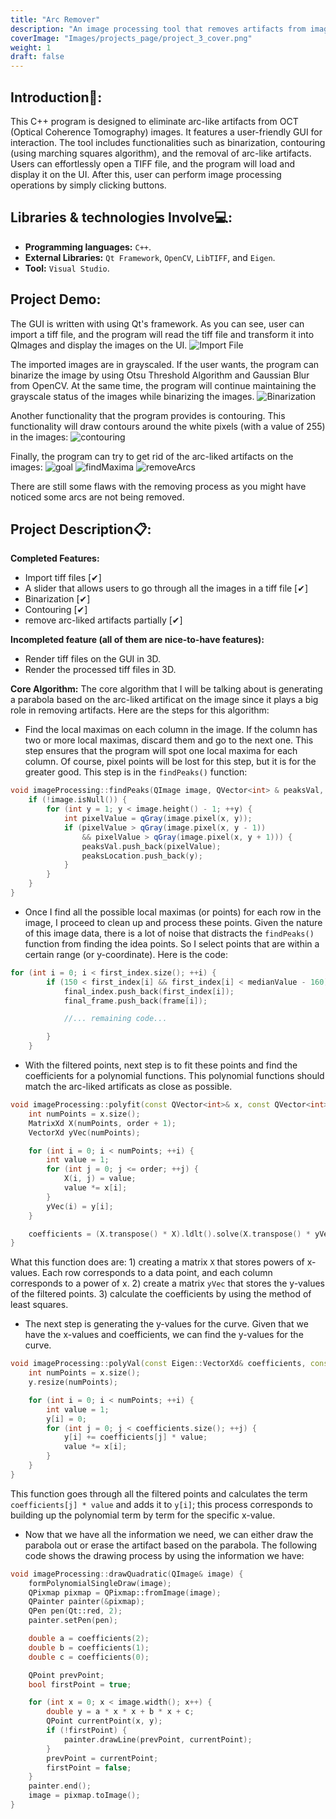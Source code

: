 ```yaml
---
title: "Arc Remover"
description: "An image processing tool that removes artifacts from image data (.tiff)."
coverImage: "Images/projects_page/project_3_cover.png"
weight: 1
draft: false
---
```


## Introduction📓:
This C++ program is designed to eliminate arc-like artifacts from OCT (Optical Coherence Tomography) images. It features a user-friendly GUI for interaction. The tool includes functionalities such as binarization, contouring (using marching squares algorithm), and the removal of arc-like artifacts. Users can effortlessly open a TIFF file, and the program will load and display it on the UI. After this, user can perform image processing operations by simply clicking buttons.

## Libraries & technologies Involve💻:
- **Programming languages:** `C++`.
- **External Libraries:** `Qt Framework`, `OpenCV`, `LibTIFF`, and `Eigen`.  
- **Tool:** `Visual Studio`.

## Project Demo:
The GUI is written with using Qt's framework. As you can see, user can import a tiff file, and the program will read the tiff file and transform it into QImages and display the images on the UI.
![Import File](/Images/projects_content/project_3/importFile.gif)

The imported images are in grayscaled. If the user wants, the program can binarize the image by using Otsu Threshold Algorithm and Gaussian Blur from OpenCV. At the same time, the program will continue maintaining the grayscale status of the images while binarizing the images.
![Binarization](/Images/projects_content/project_3/Binarization.gif)

Another functionality that the program provides is contouring. This functionality will draw contours around the white pixels (with a value of 255) in the images:
![contouring](/Images/projects_content/project_3/contouring.gif)

Finally, the program can try to get rid of the arc-liked artifacts on the images:
![goal](/Images/projects_content/project_3/goal.png)
![findMaxima](/Images/projects_content/project_3/findMaxima.gif)
![removeArcs](/Images/projects_content/project_3/removeArcs.gif)

There are still some flaws with the removing process as you might have noticed some arcs are not being removed. 

## Project Description📋:
**Completed Features:**
- Import tiff files [✔︎]
- A slider that allows users to go through all the images in a tiff file [✔︎]
- Binarization [✔︎]
- Contouring [✔︎]
- remove arc-liked artifacts partially [✔︎]

**Incompleted feature (all of them are nice-to-have features):**
- Render tiff files on the GUI in 3D.
- Render the processed tiff files in 3D.

**Core Algorithm:**
The core algorithm that I will be talking about is generating a parabola based on the arc-liked artificat on the image since it plays a big role in removing artifacts.
Here are the steps for this algorithm:
- Find the local maximas on each column in the image. If the column has two or more local maximas, discard them and go to the next one. This step ensures that the program will spot one local maxima for each column. Of course, pixel points will be lost for this step, but it is for the greater good. This step is in the `findPeaks()` function:

```c++
void imageProcessing::findPeaks(QImage image, QVector<int> & peaksVal, QVector<int> &peaksLocation, int x) {
	if (!image.isNull()) {
		for (int y = 1; y < image.height() - 1; ++y) {
			int pixelValue = qGray(image.pixel(x, y));
			if (pixelValue > qGray(image.pixel(x, y - 1))
				&& pixelValue > qGray(image.pixel(x, y + 1))) {
				peaksVal.push_back(pixelValue);
				peaksLocation.push_back(y);
			}
		}
	}
}
```
- Once I find all the possible local maximas (or points) for each row in the image, I proceed to clean up and process these points. Given the nature of this image data, there is a lot of noise that distracts the `findPeaks()` function from finding the idea points. So I select points that are within a certain range (or y-coordinate). Here is the code:
```c++
for (int i = 0; i < first_index.size(); ++i) {
		if (150 < first_index[i] && first_index[i] < medianValue - 160) {
			final_index.push_back(first_index[i]);
			final_frame.push_back(frame[i]);

			//... remaining code...

		}
	}
```

- With the filtered points, next step is to fit these points and find the coefficients for a polynomial functions. This polynomial functions should match the arc-liked artificats as close as possible. 
```c++
void imageProcessing::polyfit(const QVector<int>& x, const QVector<int>& y, Eigen::VectorXd& coefficients, int order) {
	int numPoints = x.size();
	MatrixXd X(numPoints, order + 1);
	VectorXd yVec(numPoints);

	for (int i = 0; i < numPoints; ++i) {
		int value = 1;
		for (int j = 0; j <= order; ++j) {
			X(i, j) = value;
			value *= x[i];
		}
		yVec(i) = y[i];
	}

	coefficients = (X.transpose() * X).ldlt().solve(X.transpose() * yVec);
}
```

What this function does are: 1) creating a matrix `X` that stores powers of x-values. Each row corresponds to a data point, and each column corresponds to a power of x. 2) create a matrix `yVec` that stores the y-values of the filtered points. 3) calculate the coefficients by using the method of least squares.

- The next step is generating the y-values for the curve. Given that we have the x-values and coefficients, we can find the y-values for the curve. 
```c++
void imageProcessing::polyVal(const Eigen::VectorXd& coefficients, const Eigen::VectorXd& x, Eigen::VectorXd& y) {
	int numPoints = x.size();
	y.resize(numPoints);

	for (int i = 0; i < numPoints; ++i) {
		int value = 1;
		y[i] = 0;
		for (int j = 0; j < coefficients.size(); ++j) {
			y[i] += coefficients[j] * value;
			value *= x[i];
		}
	}
}
```
This function goes through all the filtered points and calculates the term `coefficients[j] * value` and adds it to `y[i]`; this process corresponds to building up the polynomial term by term for the specific x-value.

- Now that we have all the information we need, we can either draw the parabola out or erase the artifact based on the parabola. The following code shows the drawing process by using the information we have:
```c++
void imageProcessing::drawQuadratic(QImage& image) {
	formPolynomialSingleDraw(image);
	QPixmap pixmap = QPixmap::fromImage(image);
	QPainter painter(&pixmap);
	QPen pen(Qt::red, 2);
	painter.setPen(pen);

	double a = coefficients(2);
	double b = coefficients(1);
	double c = coefficients(0);

	QPoint prevPoint;
	bool firstPoint = true;

	for (int x = 0; x < image.width(); x++) {
		double y = a * x * x + b * x + c;
		QPoint currentPoint(x, y);
		if (!firstPoint) {
			painter.drawLine(prevPoint, currentPoint);
		}
		prevPoint = currentPoint;
		firstPoint = false;
	}
	painter.end();
	image = pixmap.toImage();
}

```

